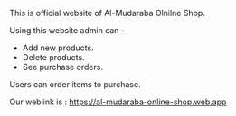 This is official website of Al-Mudaraba Olnilne Shop.

Using this website admin can - 
* Add new products.
* Delete products.
* See purchase orders.

Users can order items to purchase.

Our weblink is : https://al-mudaraba-online-shop.web.app